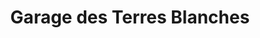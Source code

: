 ---
title: "Garage des Terres Blanches"
url: /mieussy/garage-des-terres-blanches/
shop: réparation de voitures
---